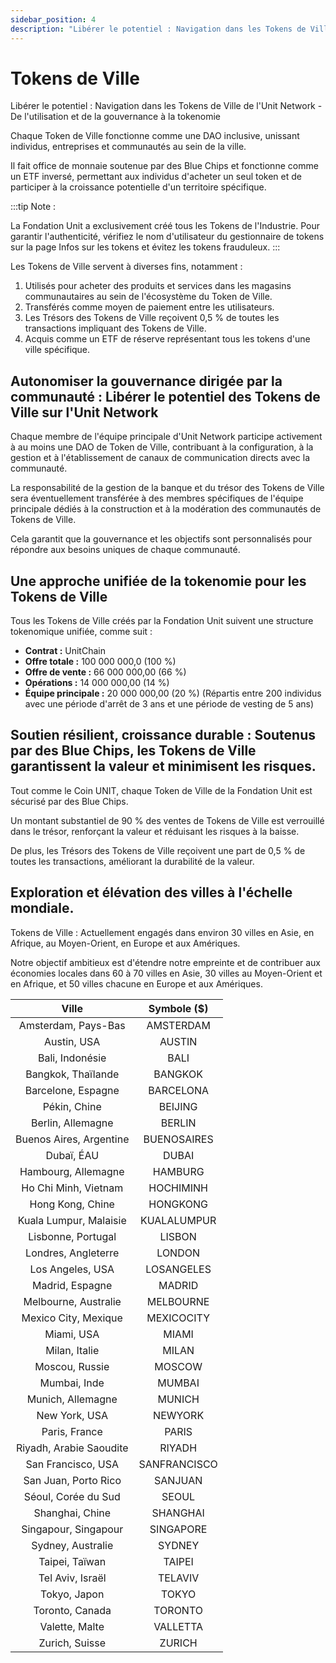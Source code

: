 ```yaml
---
sidebar_position: 4
description: "Libérer le potentiel : Navigation dans les Tokens de Ville de l'Unit Network - De l'utilisation et de la gouvernance à la tokenomie"
---
```


# Tokens de Ville

Libérer le potentiel : Navigation dans les Tokens de Ville de l'Unit Network - De l'utilisation et de la gouvernance à la tokenomie

Chaque Token de Ville fonctionne comme une DAO inclusive, unissant individus, entreprises et communautés au sein de la ville.

Il fait office de monnaie soutenue par des Blue Chips et fonctionne comme un ETF inversé, permettant aux individus d'acheter un seul token et de participer à la croissance potentielle d'un territoire spécifique.

:::tip Note :

La Fondation Unit a exclusivement créé tous les Tokens de l'Industrie. Pour garantir l'authenticité, vérifiez le nom d'utilisateur du gestionnaire de tokens sur la page Infos sur les tokens et évitez les tokens frauduleux.
:::

Les Tokens de Ville servent à diverses fins, notamment :

1. Utilisés pour acheter des produits et services dans les magasins communautaires au sein de l'écosystème du Token de Ville.
2. Transférés comme moyen de paiement entre les utilisateurs.
3. Les Trésors des Tokens de Ville reçoivent 0,5 % de toutes les transactions impliquant des Tokens de Ville.
4. Acquis comme un ETF de réserve représentant tous les tokens d'une ville spécifique.

## Autonomiser la gouvernance dirigée par la communauté : Libérer le potentiel des Tokens de Ville sur l'Unit Network

Chaque membre de l'équipe principale d'Unit Network participe activement à au moins une DAO de Token de Ville, contribuant à la configuration, à la gestion et à l'établissement de canaux de communication directs avec la communauté.

La responsabilité de la gestion de la banque et du trésor des Tokens de Ville sera éventuellement transférée à des membres spécifiques de l'équipe principale dédiés à la construction et à la modération des communautés de Tokens de Ville.

Cela garantit que la gouvernance et les objectifs sont personnalisés pour répondre aux besoins uniques de chaque communauté.

## Une approche unifiée de la tokenomie pour les Tokens de Ville

Tous les Tokens de Ville créés par la Fondation Unit suivent une structure tokenomique unifiée, comme suit :

- **Contrat :** UnitChain
- **Offre totale :** 100 000 000,0 (100 %)
- **Offre de vente :** 66 000 000,00 (66 %)
- **Opérations :** 14 000 000,00 (14 %)
- **Équipe principale :** 20 000 000,00 (20 %) (Répartis entre 200 individus avec une période d'arrêt de 3 ans et une période de vesting de 5 ans)

## Soutien résilient, croissance durable : Soutenus par des Blue Chips, les Tokens de Ville garantissent la valeur et minimisent les risques.

Tout comme le Coin UNIT, chaque Token de Ville de la Fondation Unit est sécurisé par des Blue Chips.

Un montant substantiel de 90 % des ventes de Tokens de Ville est verrouillé dans le trésor, renforçant la valeur et réduisant les risques à la baisse.

De plus, les Trésors des Tokens de Ville reçoivent une part de 0,5 % de toutes les transactions, améliorant la durabilité de la valeur.

## Exploration et élévation des villes à l'échelle mondiale.

Tokens de Ville : Actuellement engagés dans environ 30 villes en Asie, en Afrique, au Moyen-Orient, en Europe et aux Amériques.

Notre objectif ambitieux est d'étendre notre empreinte et de contribuer aux économies locales dans 60 à 70 villes en Asie, 30 villes au Moyen-Orient et en Afrique, et 50 villes chacune en Europe et aux Amériques.

|          Ville          | Symbole ($)  |
| :---------------------: | :----------: |
|   Amsterdam, Pays-Bas   |  AMSTERDAM   |
|       Austin, USA       |    AUSTIN    |
|     Bali, Indonésie     |     BALI     |
|   Bangkok, Thaïlande    |   BANGKOK    |
|   Barcelone, Espagne    |  BARCELONA   |
|      Pékin, Chine       |   BEIJING    |
|    Berlin, Allemagne    |    BERLIN    |
| Buenos Aires, Argentine | BUENOSAIRES  |
|       Dubaï, ÉAU        |    DUBAI     |
|   Hambourg, Allemagne   |   HAMBURG    |
|  Ho Chi Minh, Vietnam   |  HOCHIMINH   |
|    Hong Kong, Chine     |   HONGKONG   |
| Kuala Lumpur, Malaisie  | KUALALUMPUR  |
|   Lisbonne, Portugal    |    LISBON    |
|   Londres, Angleterre   |    LONDON    |
|    Los Angeles, USA     |  LOSANGELES  |
|     Madrid, Espagne     |    MADRID    |
|  Melbourne, Australie   |  MELBOURNE   |
|  Mexico City, Mexique   |  MEXICOCITY  |
|       Miami, USA        |    MIAMI     |
|      Milan, Italie      |    MILAN     |
|     Moscou, Russie      |    MOSCOW    |
|      Mumbai, Inde       |    MUMBAI    |
|    Munich, Allemagne    |    MUNICH    |
|      New York, USA      |   NEWYORK    |
|      Paris, France      |    PARIS     |
| Riyadh, Arabie Saoudite |    RIYADH    |
|   San Francisco, USA    | SANFRANCISCO |
|  San Juan, Porto Rico   |   SANJUAN    |
|   Séoul, Corée du Sud   |    SEOUL     |
|     Shanghai, Chine     |   SHANGHAI   |
|  Singapour, Singapour   |  SINGAPORE   |
|    Sydney, Australie    |    SYDNEY    |
|     Taipei, Taïwan      |    TAIPEI    |
|    Tel Aviv, Israël     |   TELAVIV    |
|      Tokyo, Japon       |    TOKYO     |
|     Toronto, Canada     |   TORONTO    |
|     Valette, Malte      |   VALLETTA   |
|     Zurich, Suisse      |    ZURICH    |
